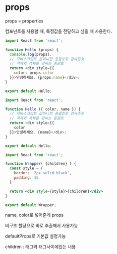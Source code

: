 # props

props = properties

컴포넌트를 사용할 때, 특정값을 전달하고 싶을 때 사용한다.

```js
import React from 'react';

function Hello (props) {
  console.log(props);
  // 자바스크립트 값이니깐 중괄호로 감싸준것
  // 객체와 객체를 감싸는 중괄호
  return <div style={{
    color: props.color
  }}>안녕하세요. {props.name}</div>;
}

export default Hello;
```

```js
import React from 'react';

function Hello ({ color, name }) {
  // 자바스크립트 값이니깐 중괄호로 감싸준것
  // 객체와 객체를 감싸는 중괄호
  return <div style={{
    color
  }}>안녕하세요. {name}</div>;
}

export default Hello;
```

```jsx
import React from 'react';

function Wrapper( {children} ) {
  const style = {
    border: '2px solid black',
    padding: 16
  }

  return <div style={style}>{children}</div>
}

export default Wrapper;
```



name, color로 넣어준게 props

비구조 할당으로 바로 추출해서 사용가능

defaultProps로 기본값 설정가능

children : 태그와 태그사이에있는 내용